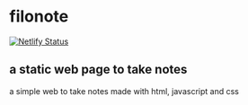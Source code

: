 # filonote
[![Netlify Status](https://api.netlify.com/api/v1/badges/4859ac56-fb4a-4a60-8cad-42a20018b48d/deploy-status)](https://app.netlify.com/sites/filonote/deploys)
## a static web page to take notes 

a simple web to take notes made with html, javascript and css
